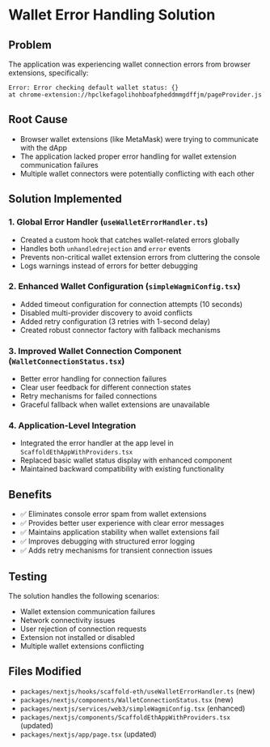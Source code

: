 # Wallet Error Handling Solution

## Problem

The application was experiencing wallet connection errors from browser extensions, specifically:

```
Error: Error checking default wallet status: {}
at chrome-extension://hpclkefagolihohboafpheddmmgdffjm/pageProvider.js
```

## Root Cause

- Browser wallet extensions (like MetaMask) were trying to communicate with the dApp
- The application lacked proper error handling for wallet extension communication failures
- Multiple wallet connectors were potentially conflicting with each other

## Solution Implemented

### 1. Global Error Handler (`useWalletErrorHandler.ts`)

- Created a custom hook that catches wallet-related errors globally
- Handles both `unhandledrejection` and `error` events
- Prevents non-critical wallet extension errors from cluttering the console
- Logs warnings instead of errors for better debugging

### 2. Enhanced Wallet Configuration (`simpleWagmiConfig.tsx`)

- Added timeout configuration for connection attempts (10 seconds)
- Disabled multi-provider discovery to avoid conflicts
- Added retry configuration (3 retries with 1-second delay)
- Created robust connector factory with fallback mechanisms

### 3. Improved Wallet Connection Component (`WalletConnectionStatus.tsx`)

- Better error handling for connection failures
- Clear user feedback for different connection states
- Retry mechanisms for failed connections
- Graceful fallback when wallet extensions are unavailable

### 4. Application-Level Integration

- Integrated the error handler at the app level in `ScaffoldEthAppWithProviders.tsx`
- Replaced basic wallet status display with enhanced component
- Maintained backward compatibility with existing functionality

## Benefits

- ✅ Eliminates console error spam from wallet extensions
- ✅ Provides better user experience with clear error messages
- ✅ Maintains application stability when wallet extensions fail
- ✅ Improves debugging with structured error logging
- ✅ Adds retry mechanisms for transient connection issues

## Testing

The solution handles the following scenarios:

- Wallet extension communication failures
- Network connectivity issues
- User rejection of connection requests
- Extension not installed or disabled
- Multiple wallet extensions conflicting

## Files Modified

- `packages/nextjs/hooks/scaffold-eth/useWalletErrorHandler.ts` (new)
- `packages/nextjs/components/WalletConnectionStatus.tsx` (new)
- `packages/nextjs/services/web3/simpleWagmiConfig.tsx` (enhanced)
- `packages/nextjs/components/ScaffoldEthAppWithProviders.tsx` (updated)
- `packages/nextjs/app/page.tsx` (updated)
